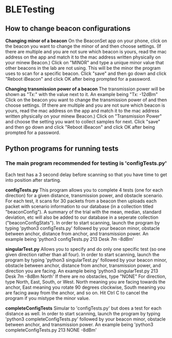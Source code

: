 # BLETesting

## How to change beacon configurations
**Changing minor of a beacon**
On the BeaconSet app on your phone, click on the beacon you want to change the minor of and then choose settings. (If there are multiple and you are not sure which beacon is yours, read the mac address on the app and match it to the mac address written physically on your minew Beacon.) Click on "MINOR" and type a unique minor value that other beacons in the lab are not using. This will be the minor the program uses to scan for a specific beacon. Click "save" and then go down and click "Reboot iBeacon" and click OK after being prompted for a password.

**Changing transmission power of a beacon**
The transmission power will be shown as "Tx:" with the value next to it. An example being "Tx: -12dBm" 
Click on the beacon you want to change the transmission power of and then choose settings. (If there are multiple and you are not sure which beacon is yours, read the mac address on the app and match it to the mac address written physically on your minew Beacon.) Click on "Transmission Power" and choose the setting you want to collect samples for next. Click "save" and then go down and click "Reboot iBeacon" and click OK after being prompted for a password.

## Python programs for running tests
### The main program recommended for testing is 'configTests.py'
Each test has a 3 second delay before scanning so that you have time to get into position after starting.


**configTests.py**
This program allows you to complete 4 tests (one for each direction) for a given distance, transmission power, and obstacle scenario.
For each test, it scans for 30 packets from a beacon then uploads each packet with scenario information to our database (in a collection titled "beaconConfig"). A summary of the trial with the mean, median, standard deviation, etc will also be added to our database in a seperate collection ("beaconConfigStats").
In order to start scanning, launch the program by typing 'python3 configTests.py' followed by your beacon minor, obstacle between anchor, distance from anchor, and transmission power. An example being 'python3 configTests.py 213 Desk 7m -8dBm'

**singularTest.py**
Allows you to specify and do only one specific test (so one given direction rather than all four).
In order to start scanning, launch the program by typing 'python3 singularTest.py' followed by your beacon minor, obstacle between anchor, distance from anchor, transmission power, and direction you are facing. An example being 'python3 singularTest.py 213 Desk 7m -8dBm North'
If there are no obstacles, type "NONE" 
For direction, type North, East, South, or West. North meaning you are facing towards the anchor, East meaning you rotate 90 degrees clockwise, South meaning you are facing away from the anchor, and so on.
Hit Ctrl C to cancel the program if you mistype the minor value.


**completeConfigTests**
Simular to 'configTests.py' but does a test for each distance as well. In order to start scanning, launch the program by typing 'python3 completeConfigTests.py' followed by your beacon minor, obstacle between anchor, and transmission power. An example being 'python3 completeConfigTests.py 213 NONE -8dBm'
